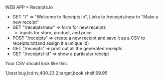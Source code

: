 WEB APP = Receipts.io

* GET "/" => "Welcome to Receipts.io", Links to /receipts/new to "Make a new receipt"
* GET "/receipts/new" => form for new receipts
  * inputs for store, product, and price
* POST "/receipts" => create a new receipt and save it as a CSV to receipts.txt(and assign it a unique id)
* GET "/receipts" => print out all the generated receipts
* GET "/receipts/:id" => show a particular receipt

Your CSV should look like this:

1,best buy,lcd tv,400.23
2,target,book shelf,69.95